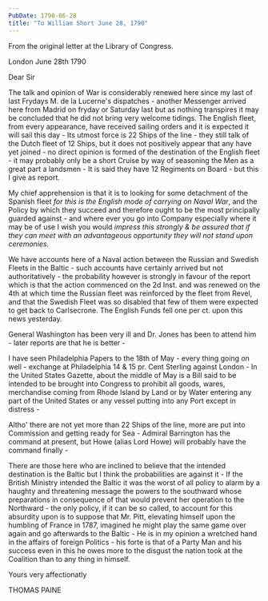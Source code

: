 ```yaml
---
PubDate: 1790-06-28
title: "To William Short June 28, 1790"
---
```


   From the original letter at the Library of Congress.

   London June 28th 1790

   Dear Sir

   The talk and opinion of War is considerably renewed here since my last of
   last Frydays M. de la Lucerne's dispatches - another Messenger arrived
   here from Madrid on fryday or Saturday last but as nothing transpires it
   may be concluded that he did not bring very welcome tidings. The English
   fleet, from every appearance, have received sailing orders and it is
   expected it will sail this day - Its utmost force is 22 Ships of the line -
   they still talk of the Dutch fleet of 12 Ships, but it does not positively
   appear that any have yet joined - no direct opinion is formed of the
   destination of the English fleet - it may probably only be a short Cruise
   by way of seasoning the Men as a great part a landsmen - It is said
   they have 12 Regiments on Board - but this I give as report. 
   
   My chief
   apprehension is that it is to looking for some detachment of the Spanish
   fleet *for this is the English mode of carrying on Naval War*, and the
   Policy by which they succeed and therefore ought to be the most
   principally guarded against - and where ever you go into Company
   especially where it may be of use I wish you would *impress this strongly
   & be assured that if they can meet with an advantageous opportunity they
   will not stand upon ceremonies.*

   We have accounts here of a Naval action between the Russian and Swedish 
   Fleets in the Baltic - such accounts have certainly arrived but not
   authoritatively - the probability however is strongly in favour of the
   report which is that the action commenced on the 2d Inst. and was renewed
   on the 4th at which time the Russian fleet was reinforced by the fleet
   from Revel, and that the Swedish Fleet was so disabled that few of them
   were expected to get back to Carlsecrone. The English Funds fell one per
   ct. upon this news yesterday.

   General Washington has been very ill and Dr. Jones has been to attend him -
   later reports are that he is better -

   I have seen Philadelphia Papers to the 18th of May - every thing going on 
   well - exchange at Philadelphia 14 & 15 pr. Cent Sterling against London - 
   In the United States Gazette, about the middle of May is a Bill said to be 
   intended to be brought into Congress to prohibit all goods, wares,
   merchandise coming
   from Rhode Island by Land or by Water entering any part of the United
   States or any vessel putting into any Port except in distress -

   Altho' there are not yet more than 22 Ships of the line, more are put
   into Commission and getting ready for Sea - Admiral Barrington has the
   command at present, but Howe (alias Lord Howe) will probably have the
   command finally -

   There are those here who are inclined to believe that the intended
   destination is the Baltic but I think the probabilities are against it - If
   the British Ministry intended the Baltic it was the worst of all policy to
   alarm by a haughty and threatening message the powers to the southward
   whose preparations in consequence of that would prevent her operation to
   the Northward - the only policy, if it can be so called, to account for
   this absurdity upon is to suppose that Mr. Pitt, elevating himself upon
   the humbling of France in 1787, imagined he might play the same game over
   again and go afterwards to the Baltic - He is in my opinion a wretched hand
   in the affairs of foreign Politics - his forte is that of a Party Man and
   his success even in this he owes more to the disgust the nation took at
   the Coalition than to any thing in himself.

   Yours very affectionatly

   THOMAS PAINE


